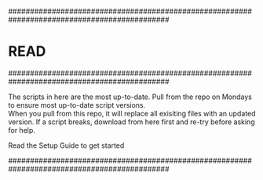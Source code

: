 #############################################################################################
# READ
#############################################################################################

The scripts in here are the most up-to-date.
Pull from the repo on Mondays to ensure most up-to-date script versions.  
When you pull from this repo, it will replace all exisiting files with an updated version. 
If a script breaks, download from here first and re-try before asking for help. 

Read the Setup Guide to get started

#############################################################################################
